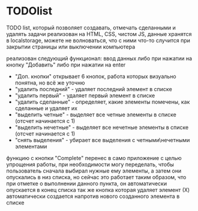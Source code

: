 # TODOlist
TODO list, который позволяет создавать, отмечать сделанными и удалять задачи
реализован на HTML, CSS, чистом JS, данные хранятся в localstorage, можете не волноваться, что с ними что-то случится при закрытии страницы или выключении компьютера

реализован следующий функционал:
  ввод данных либо при нажатии на кнопку "Добавить" либо при нажатии на enter
<ul>
  <li>"Доп. кнопки" открывает 6 кнопок, работа которых визуально понятна, но всё же уточню</li>
  <li>"удалить последний" - удаляет последний элемент в списке</li>
  <li>"удалить первый" - удаляет первый элемент в списке</li>
  <li>"удалить сделанные" - определяет, какие элементы помечены, как сделанные и удаляет их</li>
  <li>"выделить четные" - выделяет все четные элементы в списке (отсчет начинается с 1)</li>
  <li>"выделить нечетные" - выделяет все нечетные элементы в списке (отсчет начинается с 1)</li>
  <li>"снять выделения" - убирает все выделения с четными\нечетными элементами</li>
</ul>
функцию с кнопки "Complete" перенес в само приложение с целью упрощения работы, при необходимости могу переделать, чтобы пользователь сначала выбирал нужные ему элементы, а затем они опускались в низ списка, но сейчас это работает таким образом, что при отметке о выполнении данного пункта, он автоматически опускается в конец списка
так же кнопка которая удаляет элемент (Х) автоматически создается напротив нового созданного элемента в списке
